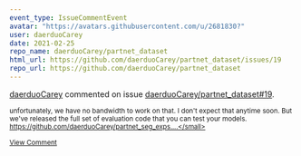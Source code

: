 ```yaml
---
event_type: IssueCommentEvent
avatar: "https://avatars.githubusercontent.com/u/2681830?"
user: daerduoCarey
date: 2021-02-25
repo_name: daerduoCarey/partnet_dataset
html_url: https://github.com/daerduoCarey/partnet_dataset/issues/19
repo_url: https://github.com/daerduoCarey/partnet_dataset
---
```


<a href='https://github.com/daerduoCarey' target='_blank'>daerduoCarey</a> commented on issue <a href='https://github.com/daerduoCarey/partnet_dataset/issues/19' target='_blank'>daerduoCarey/partnet_dataset#19</a>.

<small>unfortunately, we have no bandwidth to work on that. I don't expect that anytime soon. But we've released the full set of evaluation code that you can test your models. https://github.com/daerduoCarey/partnet_seg_exps....</small>

<a href='https://github.com/daerduoCarey/partnet_dataset/issues/19' target='_blank'>View Comment</a>